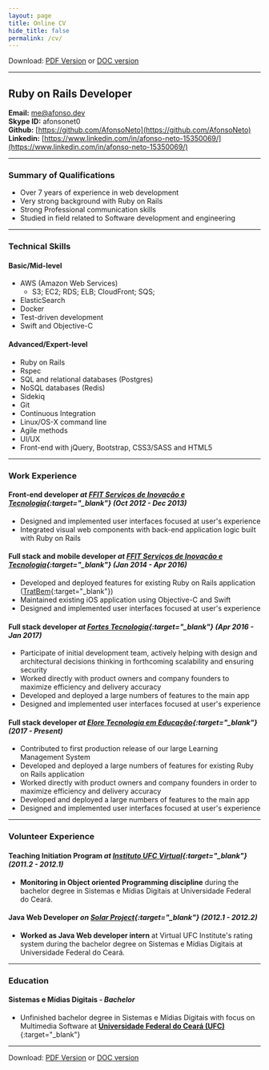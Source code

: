 ```yaml
---
layout: page
title: Online CV
hide_title: false
permalink: /cv/
---
```


Download: [PDF Version][cv-pdf] or [DOC version][cv-doc]

----

## Ruby on Rails Developer
**Email:** [me@afonso.dev](mailto:me@afonso.dev)  
**Skype ID:** afonsonet0  
**Github:** [https://github.com/AfonsoNeto](https://github.com/AfonsoNeto)  
**Linkedin:** [https://www.linkedin.com/in/afonso-neto-15350069/](https://www.linkedin.com/in/afonso-neto-15350069/)  

----

### Summary of Qualifications

* Over 7 years of experience in web development
* Very strong background with Ruby on Rails
* Strong Professional communication skills
* Studied in field related to Software development and engineering

----

### Technical Skills

#### Basic/Mid-level
  * AWS (Amazon Web Services)
    * S3; EC2; RDS; ELB; CloudFront; SQS;
  * ElasticSearch
  * Docker
  * Test-driven development
  * Swift and Objective-C

#### Advanced/Expert-level
  * Ruby on Rails
  * Rspec
  * SQL and relational databases (Postgres)
  * NoSQL databases (Redis)
  * Sidekiq
  * Git
  * Continuous Integration
  * Linux/OS-X command line
  * Agile methods
  * UI/UX
  * Front-end with jQuery, Bootstrap, CSS3/SASS and HTML5

----

### Work Experience

#### Front-end developer *at [FFIT Serviços de Inovação e Tecnologia][ffit-linkedin]{:target="_blank"} (Oct 2012 - Dec 2013)*
  * Designed and implemented user interfaces focused at user's experience
  * Integrated visual web components with back-end application logic built with Ruby on Rails

#### Full stack and mobile developer *at [FFIT Serviços de Inovação e Tecnologia][ffit-linkedin]{:target="_blank"} (Jan 2014 - Apr 2016)*
  * Developed and deployed features for existing Ruby on Rails application ([TratBem](http://tratbem.com/){:target="_blank"})
  * Maintained existing iOS application using Objective-C and Swift
  * Designed and implemented user interfaces focused at user's experience

#### Full stack developer *at [Fortes Tecnologia][fortes]{:target="_blank"} (Apr 2016 - Jan 2017)*
  * Participate of initial development team, actively helping with design and architectural decisions thinking in forthcoming scalability and ensuring security
  * Worked directly with product owners and company founders to maximize efficiency and delivery accuracy
  * Developed and deployed a large numbers of features to the main app
  * Designed and implemented user interfaces focused at user's experience

#### Full stack developer *at [Elore Tecnologia em Educação][elore]{:target="_blank"} (2017 - Present)*
  * Contributed to first production release of our large Learning Management System
  * Developed and deployed a large numbers of features for existing Ruby on Rails application
  * Worked directly with product owners and company founders in order to maximize efficiency and delivery accuracy
  * Developed and deployed a large numbers of features to the main app
  * Designed and implemented user interfaces focused at user's experience

----

### Volunteer Experience

#### Teaching Initiation Program *at [Instituto UFC Virtual][ufc-virtual]{:target="_blank"} (2011.2 - 2012.1)*
  * **Monitoring in Object oriented Programming discipline** during the bachelor degree in Sistemas e Mídias Digitais at Universidade Federal do Ceará.

#### Java Web Developer *on [Solar Project][solar]{:target="_blank"} (2012.1 - 2012.2)*
  * **Worked as Java Web developer intern** at Virtual UFC Institute's rating system during the bachelor degree on Sistemas e Mídias Digitais at Universidade Federal do Ceará.

----

### Education

#### Sistemas e Mídias Digitais *- Bachelor*
  * Unfinished bachelor degree in Sistemas e Mídias Digitais with focus on Multimedia Software at [**Universidade Federal do Ceará (UFC)**](http://www.smd.ufc.br/pt/sobre-o-curso/){:target="_blank"}

----

Download: [PDF Version][cv-pdf] or [DOC version][cv-doc]

[elore]: https://www.elore.com.br
[solar]: http://solar.virtual.ufc.br/
[fortes]: http://fortestecnologia.com.br
[cv-pdf]: /assets/docs/resume.pdf
[cv-doc]: /assets/docs/resume.docx
[ufc-virtual]: http://portal.virtual.ufc.br/
[ffit-linkedin]: https://www.linkedin.com/company/ffittecnologia